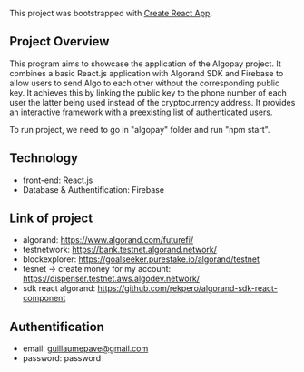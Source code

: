 This project was bootstrapped with [Create React App](https://github.com/facebook/create-react-app).

## Project Overview

This program aims to showcase the application of the Algopay project. It combines a basic React.js application with Algorand SDK and Firebase to allow users to send Algo to each other without the corresponding public key. It achieves this by linking the public key to the phone number of each user the latter being used instead of the cryptocurrency address. It provides an interactive framework with a preexisting list of authenticated users.

To run project, we need to go in "algopay" folder and run "npm start".

## Technology

- front-end: React.js
- Database & Authentification: Firebase

## Link of project

- algorand: https://www.algorand.com/futurefi/
- testnetwork: https://bank.testnet.algorand.network/
- blockexplorer: https://goalseeker.purestake.io/algorand/testnet
- tesnet -> create money for my account: https://dispenser.testnet.aws.algodev.network/
- sdk react algorand: https://github.com/rekpero/algorand-sdk-react-component

## Authentification
- email: guillaumepave@gmail.com
- password: password